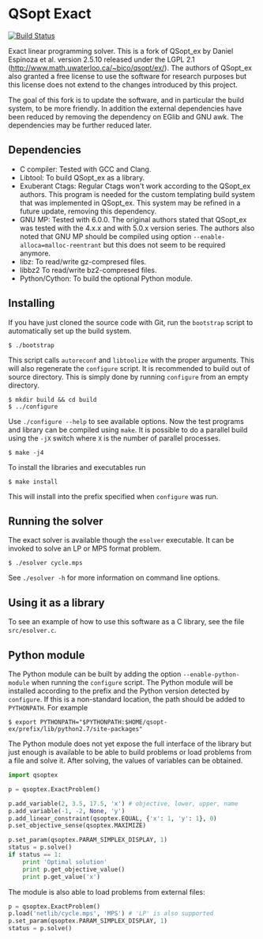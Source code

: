 
QSopt Exact
===========

[![Build Status](https://travis-ci.org/jonls/qsopt-ex.svg?branch=master)](https://travis-ci.org/jonls/qsopt-ex)

Exact linear programming solver. This is a fork of QSopt_ex by Daniel
Espinoza et al. version 2.5.10 released under the LGPL 2.1
(http://www.math.uwaterloo.ca/~bico/qsopt/ex/). The authors of
QSopt_ex also granted a free license to use the software for research
purposes but this license does not extend to the changes introduced by
this project.

The goal of this fork is to update the software, and in particular the
build system, to be more friendly. In addition the external
dependencies have been reduced by removing the dependency on EGlib and
GNU awk. The dependencies may be further reduced later.

Dependencies
------------

- C compiler: Tested with GCC and Clang.
- Libtool: To build QSopt_ex as a library.
- Exuberant Ctags: Regular Ctags won't work according to the QSopt_ex
  authors. This program is needed for the custom templating build
  system that was implemented in QSopt_ex. This system may be
  refined in a future update, removing this dependency.
- GNU MP: Tested with 6.0.0. The original authors stated that QSopt_ex
  was tested with the 4.x.x and with 5.0.x version series. The authors
  also noted that GNU MP should be compiled using option
  `--enable-alloca=malloc-reentrant` but this does not seem to be
  required anymore.
- libz: To read/write gz-compresed files.
- libbz2 To read/write bz2-compresed files.
- Python/Cython: To build the optional Python module.

Installing
----------

If you have just cloned the source code with Git, run the `bootstrap`
script to automatically set up the build system.

``` shell
$ ./bootstrap
```

This script calls `autoreconf` and `libtoolize` with the proper
arguments. This will also regenerate the `configure` script. It is
recommended to build out of source directory. This is simply done
by running `configure` from an empty directory.

``` shell
$ mkdir build && cd build
$ ../configure
```

Use `./configure --help` to see available options. Now the test
programs and library can be compiled using `make`. It is possible
to do a parallel build using the `-jX` switch where `X` is the number
of parallel processes.

``` shell
$ make -j4
```

To install the libraries and executables run

``` shell
$ make install
```

This will install into the prefix specified when `configure` was run.

Running the solver
------------------

The exact solver is available though the `esolver` executable. It can be
invoked to solve an LP or MPS format problem.

``` shell
$ ./esolver cycle.mps
```

See `./esolver -h` for more information on command line options.

Using it as a library
---------------------
To see an example of how to use this software as a C library, see the file
`src/esolver.c`.

Python module
-------------

The Python module can be built by adding the option `--enable-python-module`
when running the `configure` script. The Python module will be installed according to
the prefix and the Python version detected by `configure`. If this is a
non-standard location, the path should be added to `PYTHONPATH`. For example

``` shell
$ export PYTHONPATH="$PYTHONPATH:$HOME/qsopt-ex/prefix/lib/python2.7/site-packages"
```

The Python module does not yet expose the full interface of the library but
just enough is available to be able to build problems or load problems from a
file and solve it. After solving, the values of variables can be obtained.

``` python
import qsoptex

p = qsoptex.ExactProblem()

p.add_variable(2, 3.5, 17.5, 'x') # objective, lower, upper, name
p.add_variable(-1, -2, None, 'y')
p.add_linear_constraint(qsoptex.EQUAL, {'x': 1, 'y': 1}, 0)
p.set_objective_sense(qsoptex.MAXIMIZE)

p.set_param(qsoptex.PARAM_SIMPLEX_DISPLAY, 1)
status = p.solve()
if status == 1:
    print 'Optimal solution'
    print p.get_objective_value()
    print p.get_value('x')
```

The module is also able to load problems from external files:

``` python
p = qsoptex.ExactProblem()
p.load('netlib/cycle.mps', 'MPS') # 'LP' is also supported
p.set_param(qsoptex.PARAM_SIMPLEX_DISPLAY, 1)
status = p.solve()
```
